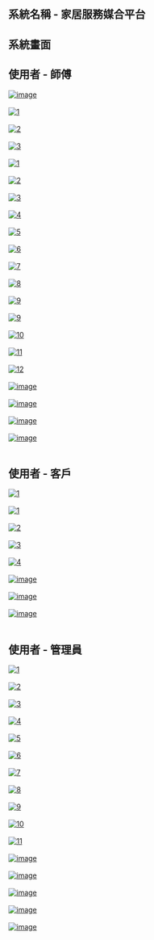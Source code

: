## 系統名稱 - 家居服務媒合平台
## 系統畫面
## 使用者 - 師傅

<a href="https://postimg.cc/m1HcgGzG" target="_blank"><img src="https://i.postimg.cc/SRZcVSmj/image.png" alt="image"/></a><br/><br/>
<a href="https://postimg.cc/WtBFftCp" target="_blank"><img src="https://i.postimg.cc/L6Xt51VP/1.png" alt="1"/></a><br/><br/>
<a href="https://postimages.org/" target="_blank"><img src="https://i.postimg.cc/7YWg2ZBW/2.png" alt="2"/></a><br/><br/>
<a href="https://postimg.cc/mz0Dq6dp" target="_blank"><img src="https://i.postimg.cc/cCJnvpfW/3.png" alt="3"/></a><br/><br/>
<a href="https://postimg.cc/vDdVH481" target="_blank"><img src="https://i.postimg.cc/59XqgzZm/1.png" alt="1"/></a><br/><br/>
<a href="https://postimg.cc/9wpVc8mB" target="_blank"><img src="https://i.postimg.cc/NLh07SZZ/2.png" alt="2"/></a><br/><br/>
<a href="https://postimg.cc/Mv9MDt7R" target="_blank"><img src="https://i.postimg.cc/jSbHRFC8/3.png" alt="3"/></a><br/><br/>
<a href="https://postimg.cc/xXqkFH5Z" target="_blank"><img src="https://i.postimg.cc/W1wMzwks/4.png" alt="4"/></a><br/><br/>
<a href="https://postimg.cc/RW83rFbZ" target="_blank"><img src="https://i.postimg.cc/vm85Vxrf/5.png" alt="5"/></a><br/><br/>
<a href="https://postimg.cc/p9FmPHgY" target="_blank"><img src="https://i.postimg.cc/Pq6Yzfyc/6.png" alt="6"/></a><br/><br/>
<a href="https://postimg.cc/mzWtDn4x" target="_blank"><img src="https://i.postimg.cc/1tf6WxYz/7.png" alt="7"/></a><br/><br/>
<a href="https://postimg.cc/CBCdf4MR" target="_blank"><img src="https://i.postimg.cc/JnvXvT95/8.png" alt="8"/></a><br/><br/>
<a href="https://postimg.cc/gLYjy6rN" target="_blank"><img src="https://i.postimg.cc/RhttB7m5/9.png" alt="9"/></a><br/><br/>
<a href="https://postimg.cc/0rxz1hZD" target="_blank"><img src="https://i.postimg.cc/G3TGGCy7/9.png" alt="9"/></a><br/><br/>
<a href="https://postimg.cc/xqRcfgF7" target="_blank"><img src="https://i.postimg.cc/PrGZMRbt/10.png" alt="10"/></a><br/><br/>
<a href="https://postimg.cc/Czhnk9qS" target="_blank"><img src="https://i.postimg.cc/tCPdQjRZ/11.png" alt="11"/></a><br/><br/>
<a href="https://postimg.cc/PNz8LdNS" target="_blank"><img src="https://i.postimg.cc/h4N85jnR/12.png" alt="12"/></a><br/><br/>
<a href="https://postimg.cc/G9kSHTk6" target="_blank"><img src="https://i.postimg.cc/ZYgksr0Y/image.png" alt="image"/></a><br/><br/>
<a href="https://postimg.cc/V0rt0Chp" target="_blank"><img src="https://i.postimg.cc/qqQxYcxJ/image.png" alt="image"/></a><br/><br/>
<a href="https://postimg.cc/ZBNsPCXB" target="_blank"><img src="https://i.postimg.cc/NMChcX44/image.png" alt="image"/></a><br/><br/>
<a href="https://postimg.cc/8fHHwW45" target="_blank"><img src="https://i.postimg.cc/QVLy8JWp/image.png" alt="image"/></a><br/><br/>



## 使用者 - 客戶

<a href="https://postimg.cc/Cz2M52Cv" target="_blank"><img src="https://i.postimg.cc/3x8kS5kH/1.png" alt="1"/></a><br/><br/>
<a href="https://postimg.cc/K1gGM5Jm" target="_blank"><img src="https://i.postimg.cc/L8xnGCPg/1.png" alt="1"/></a><br/><br/>
<a href="https://postimg.cc/cKRdD4pj" target="_blank"><img src="https://i.postimg.cc/JhgtzsP1/2.png" alt="2"/></a><br/><br/>
<a href="https://postimg.cc/ftMD1QZb" target="_blank"><img src="https://i.postimg.cc/j572wRFy/3.png" alt="3"/></a><br/><br/>
<a href="https://postimg.cc/HJDp47hX" target="_blank"><img src="https://i.postimg.cc/1z4fSG0C/4.png" alt="4"/></a><br/><br/>
<a href="https://postimg.cc/sQKQNJkt" target="_blank"><img src="https://i.postimg.cc/WzcGtWXb/image.png" alt="image"/></a><br/><br/>
<a href="https://postimg.cc/PNr88BZh" target="_blank"><img src="https://i.postimg.cc/QNcgvDdB/image.png" alt="image"/></a><br/><br/>
<a href="https://postimg.cc/k28Vm9rN" target="_blank"><img src="https://i.postimg.cc/VkZXXLDh/image.png" alt="image"/></a><br/><br/>

## 使用者 - 管理員

<a href="https://postimg.cc/5YPdGHnP" target="_blank"><img src="https://i.postimg.cc/PJHXCYZk/1.png" alt="1"/></a><br/><br/>
<a href="https://postimg.cc/Fk75Q96h" target="_blank"><img src="https://i.postimg.cc/0jC8DjdK/2.png" alt="2"/></a><br/><br/>
<a href="https://postimg.cc/4ndTc5xj" target="_blank"><img src="https://i.postimg.cc/XNKNT1SN/3.png" alt="3"/></a><br/><br/>
<a href="https://postimg.cc/t7MGNx1J" target="_blank"><img src="https://i.postimg.cc/ncHVZKp4/4.png" alt="4"/></a><br/><br/>
<a href="https://postimg.cc/pp5bGL8Z" target="_blank"><img src="https://i.postimg.cc/KvJGYK8d/5.png" alt="5"/></a><br/><br/>
<a href="https://postimg.cc/YvccJBzw" target="_blank"><img src="https://i.postimg.cc/cLCstsK6/6.png" alt="6"/></a><br/><br/>
<a href="https://postimg.cc/yJyzmp9C" target="_blank"><img src="https://i.postimg.cc/nL6ct6hr/7.png" alt="7"/></a><br/><br/>
<a href="https://postimg.cc/cvYWHLLH" target="_blank"><img src="https://i.postimg.cc/JzYzpywb/8.png" alt="8"/></a><br/><br/>
<a href="https://postimg.cc/F7wmNLm8" target="_blank"><img src="https://i.postimg.cc/3xxwjXq8/9.png" alt="9"/></a><br/><br/>
<a href="https://postimg.cc/cKSS8Gvc" target="_blank"><img src="https://i.postimg.cc/TPyYFRGB/10.png" alt="10"/></a><br/><br/>
<a href="https://postimg.cc/vg8w37Lg" target="_blank"><img src="https://i.postimg.cc/LXL44NJT/11.png" alt="11"/></a><br/><br/>
<a href="https://postimg.cc/MvSb4sfF" target="_blank"><img src="https://i.postimg.cc/RV3sWyS4/image.png" alt="image"/></a><br/><br/>
<a href="https://postimg.cc/wyNL4Jqz" target="_blank"><img src="https://i.postimg.cc/d1H61mgh/image.png" alt="image"/></a><br/><br/>
<a href="https://postimg.cc/TKPmMBdC" target="_blank"><img src="https://i.postimg.cc/L8tVfMrK/image.png" alt="image"/></a><br/><br/>
<a href="https://postimg.cc/nC32D4MS" target="_blank"><img src="https://i.postimg.cc/6pXmFzKK/image.png" alt="image"/></a><br/><br/>
<a href="https://postimg.cc/rzxFsjZc" target="_blank"><img src="https://i.postimg.cc/CM6Zv6jZ/image.png" alt="image"/></a><br/><br/>
